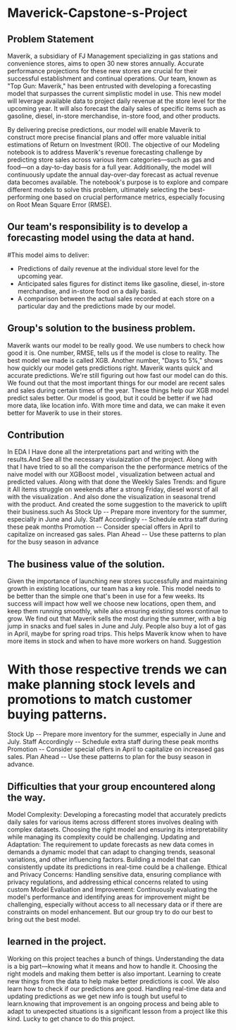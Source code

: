 # Maverick-Capstone-s-Project
## Problem Statement 
Maverik, a subsidiary of FJ Management specializing in gas stations and convenience stores, aims to open 30 new stores annually. Accurate performance projections for these new stores are crucial for their successful establishment and continual operations. Our team, known as "Top Gun: Maverik," has been entrusted with developing a forecasting model that surpasses the current simplistic model in use. This new model will leverage available data to project daily revenue at the store level for the upcoming year. It will also forecast the daily sales of specific items such as gasoline, diesel, in-store merchandise, in-store food, and other products.

By delivering precise predictions, our model will enable Maverik to construct more precise financial plans and offer more valuable initial estimations of Return on Investment (ROI). The objective of our Modeling notebook is to address Maverik's revenue forecasting challenge by predicting store sales across various item categories—such as gas and food—on a day-to-day basis for a full year. Additionally, the model will continuously update the annual day-over-day forecast as actual revenue data becomes available. The notebook's purpose is to explore and compare different models to solve this problem, ultimately selecting the best-performing one based on crucial performance metrics, especially focusing on Root Mean Square Error (RMSE).

## Our team's responsibility is to develop a forecasting model using the data at hand.
#This model aims to deliver:
- Predictions of daily revenue at the individual store level for the upcoming year.
- Anticipated sales figures for distinct items like gasoline, diesel, in-store merchandise, and in-store food on a daily basis.
- A comparison between the actual sales recorded at each store on a particular day and the predictions made by our model.

## Group's solution to the business problem.

Maverik wants our model to be really good. We use numbers to check how good it is.
One number, RMSE, tells us if the model is close to reality. The best model we made is called XGB.
Another number, "Days to 5%," shows how quickly our model gets predictions right. Maverik wants quick and accurate predictions. We're still figuring out how fast our model can do this.
We found out that the most important things for our model are recent sales and sales during certain times of the year. These things help our XGB model predict sales better.
Our model is good, but it could be better if we had more data, like location info. With more time and data, we can make it even better for Maverik to use in their stores.

## Contribution
In EDA I Have done all the interpretations part and writing with the results.And See all the necessary visulaization of the project. Along with that I have tried to so all the comparison the the performance metrics of the naive model with our XGBoost model , visualization between actual and predicted values. Along with that done the Weekly Sales Trends:
and figure it All items struggle on weekends after a strong Friday, diesel worst of all with the visualization . And also done the visualization in seasonal trend with the product.
And created the some suggestion to the maverick to uplift their business.such 
As Stock Up -- Prepare more inventory for the summer, especially in June and July.
Staff Accordingly -- Schedule extra staff during these peak months
Promotion -- Consider special offers in April to capitalize on increased gas sales.
Plan Ahead  -- Use these patterns to plan for the busy season in advance

## The business value of the solution.
Given the importance of launching new stores successfully and maintaining growth in existing locations, our team has a key role. This model needs to be better than the simple one that's been in use for a few weeks. Its success will impact how well we choose new locations, open them, and keep them running smoothly, while also ensuring existing stores continue to grow.  We find out that Maverik sells the most during the summer, with a big jump in snacks and fuel sales in June and July. People also buy a lot of gas in April, maybe for spring road trips. This helps Maverik know when to have more items in stock and when to have more workers on hand.
Suggestion
# With those respective trends we can make planning stock levels and promotions to match customer buying patterns.
Stock Up -- Prepare more inventory for the summer, especially in June and July.
Staff Accordingly -- Schedule extra staff during these peak months
Promotion -- Consider special offers in April to capitalize on increased gas sales.
Plan Ahead  -- Use these patterns to plan for the busy season in advance.

## Difficulties that your group encountered along the way.

Model Complexity: Developing a forecasting model that accurately predicts daily sales for various items across different stores involves dealing with complex datasets. Choosing the right model and ensuring its interpretability while managing its complexity could be challenging.
Updating and Adaptation: The requirement to update forecasts as new data comes in demands a dynamic model that can adapt to changing trends, seasonal variations, and other influencing factors. Building a model that can consistently update its predictions in real-time could be a challenge.
Ethical and Privacy Concerns: Handling sensitive data, ensuring compliance with privacy regulations, and addressing ethical concerns related to using custom
Model Evaluation and Improvement: Continuously evaluating the model's performance and identifying areas for improvement might be challenging, especially without access to all necessary data or if there are constraints on model enhancement.
 But our group try to do our best to bring out the best model.
 
## learned in the project.
Working on this project teaches a bunch of things. Understanding the data is a big part—knowing what it means and how to handle it. Choosing the right models and making them better is also important. Learning to create new things from the data to help make better predictions is cool. We also learn how to check if our predictions are good. Handling real-time data and updating predictions as we get new info is tough but useful to learn.knowing that improvement is an ongoing process and being able to adapt to unexpected situations is a significant lesson from a project like this kind.
Lucky to get chance to do this project.
